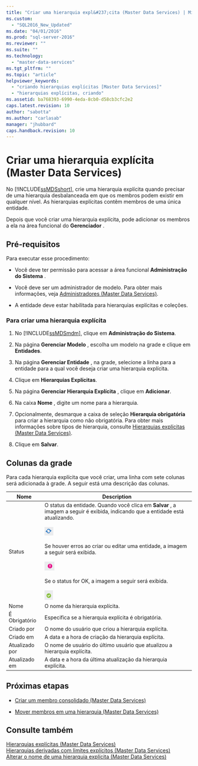 ```yaml
---
title: "Criar uma hierarquia expl&#237;cita (Master Data Services) | Microsoft Docs"
ms.custom: 
  - "SQL2016_New_Updated"
ms.date: "04/01/2016"
ms.prod: "sql-server-2016"
ms.reviewer: ""
ms.suite: ""
ms.technology: 
  - "master-data-services"
ms.tgt_pltfrm: ""
ms.topic: "article"
helpviewer_keywords: 
  - "criando hierarquias explícitas [Master Data Services]"
  - "hierarquias explícitas, criando"
ms.assetid: ba768393-6990-4eda-8cb0-d58cb3cfc2e2
caps.latest.revision: 10
author: "sabotta"
ms.author: "carlasab"
manager: "jhubbard"
caps.handback.revision: 10
---
```

# Criar uma hierarquia expl&#237;cita (Master Data Services)
  No [!INCLUDE[ssMDSshort](../includes/ssmdsshort-md.md)], crie uma hierarquia explícita quando precisar de uma hierarquia desbalanceada em que os membros podem existir em qualquer nível. As hierarquias explícitas contêm membros de uma única entidade.  
  
 Depois que você criar uma hierarquia explícita, pode adicionar os membros a ela na área funcional do **Gerenciador** .  
  
## Pré-requisitos  
 Para executar esse procedimento:  
  
-   Você deve ter permissão para acessar a área funcional **Administração do Sistema** .  
  
-   Você deve ser um administrador de modelo. Para obter mais informações, veja [Administradores &#40;Master Data Services&#41;](../master-data-services/administrators-master-data-services.md).  
  
-   A entidade deve estar habilitada para hierarquias explícitas e coleções.  
  
### Para criar uma hierarquia explícita  
  
1.  No [!INCLUDE[ssMDSmdm](../includes/ssmdsmdm-md.md)], clique em **Administração do Sistema**.  
  
2.  Na página **Gerenciar Modelo** , escolha um modelo na grade e clique em **Entidades**.  
  
3.  Na página **Gerenciar Entidade** , na grade, selecione a linha para a entidade para a qual você deseja criar uma hierarquia explícita.  
  
4.  Clique em **Hierarquias Explícitas**.  
  
5.  Na página **Gerenciar Hierarquia Explícita** , clique em **Adicionar**.  
  
6.  Na caixa **Nome** , digite um nome para a hierarquia.  
  
7.  Opcionalmente, desmarque a caixa de seleção **Hierarquia obrigatória** para criar a hierarquia como não obrigatória. Para obter mais informações sobre tipos de hierarquia, consulte [Hierarquias explícitas &#40;Master Data Services&#41;](../master-data-services/explicit-hierarchies-master-data-services.md).  
  
8.  Clique em **Salvar**.  
  
## Colunas da grade  
 Para cada hierarquia explícita que você criar, uma linha com sete colunas será adicionada à grade. A seguir está uma descrição das colunas.  
  
|Nome|Description|  
|----------|-----------------|  
|Status|O status da entidade. Quando você clica em **Salvar** , a imagem a seguir é exibida, indicando que a entidade está atualizando.<br /><br /> ![Icon for updating status](../master-data-services/media/mds-statusicon-updating.png "Icon for updating status")<br /><br /> Se houver erros ao criar ou editar uma entidade, a imagem a seguir será exibida.<br /><br /> ![Icon for error status](../master-data-services/media/mds-statusicon-error.png "Icon for error status")<br /><br /> Se o status for OK, a imagem a seguir será exibida.<br /><br /> ![Icon for OK status](../master-data-services/media/mds-statusicon-ok.png "Icon for OK status")|  
|Nome|O nome da hierarquia explícita.|  
|É Obrigatório|Especifica se a hierarquia explícita é obrigatória.|  
|Criado por|O nome do usuário que criou a hierarquia explícita.|  
|Criado em|A data e a hora de criação da hierarquia explícita.|  
|Atualizado por|O nome de usuário do último usuário que atualizou a hierarquia explícita.|  
|Atualizado em|A data e a hora da última atualização da hierarquia explícita.|  
  
## Próximas etapas  
  
-   [Criar um membro consolidado &#40;Master Data Services&#41;](../master-data-services/create-a-consolidated-member-master-data-services.md)  
  
-   [Mover membros em uma hierarquia &#40;Master Data Services&#41;](../Topic/Move%20Members%20within%20a%20Hierarchy%20\(Master%20Data%20Services\).md)  
  
## Consulte também  
 [Hierarquias explícitas &#40;Master Data Services&#41;](../master-data-services/explicit-hierarchies-master-data-services.md)   
 [Hierarquias derivadas com limites explícitos &#40;Master Data Services&#41;](../master-data-services/derived-hierarchies-with-explicit-caps-master-data-services.md)   
 [Alterar o nome de uma hierarquia explícita &#40;Master Data Services&#41;](../master-data-services/change-an-explicit-hierarchy-name-master-data-services.md)  
  
  